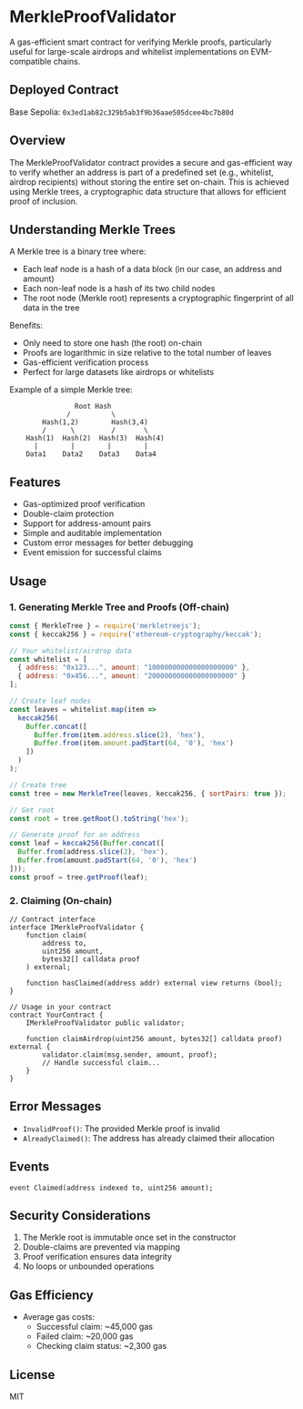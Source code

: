 # MerkleProofValidator

A gas-efficient smart contract for verifying Merkle proofs, particularly useful for large-scale airdrops and whitelist implementations on EVM-compatible chains.

## Deployed Contract

Base Sepolia: `0x3ed1ab82c329b5ab3f9b36aae505dcee4bc7b80d`

## Overview

The MerkleProofValidator contract provides a secure and gas-efficient way to verify whether an address is part of a predefined set (e.g., whitelist, airdrop recipients) without storing the entire set on-chain. This is achieved using Merkle trees, a cryptographic data structure that allows for efficient proof of inclusion.

## Understanding Merkle Trees

A Merkle tree is a binary tree where:
- Each leaf node is a hash of a data block (in our case, an address and amount)
- Each non-leaf node is a hash of its two child nodes
- The root node (Merkle root) represents a cryptographic fingerprint of all data in the tree

Benefits:
- Only need to store one hash (the root) on-chain
- Proofs are logarithmic in size relative to the total number of leaves
- Gas-efficient verification process
- Perfect for large datasets like airdrops or whitelists

Example of a simple Merkle tree:
```
                Root Hash
              /          \
        Hash(1,2)        Hash(3,4)
        /      \         /       \
    Hash(1)  Hash(2)  Hash(3)  Hash(4)
      |        |        |        |
    Data1    Data2    Data3    Data4
```

## Features

- Gas-optimized proof verification
- Double-claim protection
- Support for address-amount pairs
- Simple and auditable implementation
- Custom error messages for better debugging
- Event emission for successful claims

## Usage

### 1. Generating Merkle Tree and Proofs (Off-chain)

```javascript
const { MerkleTree } = require('merkletreejs');
const { keccak256 } = require('ethereum-cryptography/keccak');

// Your whitelist/airdrop data
const whitelist = [
  { address: "0x123...", amount: "100000000000000000000" },
  { address: "0x456...", amount: "200000000000000000000" }
];

// Create leaf nodes
const leaves = whitelist.map(item => 
  keccak256(
    Buffer.concat([
      Buffer.from(item.address.slice(2), 'hex'),
      Buffer.from(item.amount.padStart(64, '0'), 'hex')
    ])
  )
);

// Create tree
const tree = new MerkleTree(leaves, keccak256, { sortPairs: true });

// Get root
const root = tree.getRoot().toString('hex');

// Generate proof for an address
const leaf = keccak256(Buffer.concat([
  Buffer.from(address.slice(2), 'hex'),
  Buffer.from(amount.padStart(64, '0'), 'hex')
]));
const proof = tree.getProof(leaf);
```

### 2. Claiming (On-chain)

```solidity
// Contract interface
interface IMerkleProofValidator {
    function claim(
        address to,
        uint256 amount,
        bytes32[] calldata proof
    ) external;
    
    function hasClaimed(address addr) external view returns (bool);
}

// Usage in your contract
contract YourContract {
    IMerkleProofValidator public validator;
    
    function claimAirdrop(uint256 amount, bytes32[] calldata proof) external {
        validator.claim(msg.sender, amount, proof);
        // Handle successful claim...
    }
}
```

## Error Messages

- `InvalidProof()`: The provided Merkle proof is invalid
- `AlreadyClaimed()`: The address has already claimed their allocation

## Events

```solidity
event Claimed(address indexed to, uint256 amount);
```

## Security Considerations

1. The Merkle root is immutable once set in the constructor
2. Double-claims are prevented via mapping
3. Proof verification ensures data integrity
4. No loops or unbounded operations

## Gas Efficiency

- Average gas costs:
  - Successful claim: ~45,000 gas
  - Failed claim: ~20,000 gas
  - Checking claim status: ~2,300 gas

## License

MIT